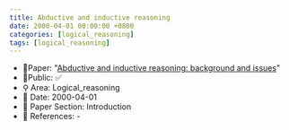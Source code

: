 ```yaml
---
title: Abductive and inductive reasoning
date: 2000-04-01 00:00:00 +0800
categories: [logical_reasoning]
tags: [logical_reasoning]
---
```


- 📙Paper: "[Abductive and inductive reasoning: background and issues](https://www.semanticscholar.org/paper/Abductive-and-inductive-reasoning%3A-background-and-Flach-Kakas/146f4aa614a0478b31f5e31dac067ca25a428e0d)"
- 🔑Public: ✅
- ⚲ Area: Logical_reasoning
- 📅 Date: 2000-04-01
- 🔎 Paper Section: Introduction
- 📝 References: -
